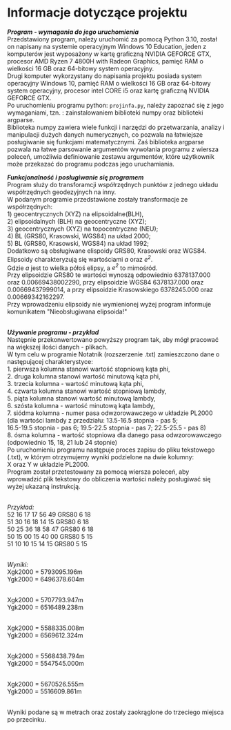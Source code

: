 # Informacje dotyczące projektu 

***Program - wymagania do jego uruchomienia***
<br> Przedstawiony program, należy uruchomić za pomocą Python 3.10, został on napisany na systemie operacyjnym Windows 10 Education,
jeden z komputerów jest wyposażony w kartę graficzną NVIDIA GEFORCE GTX, procesor AMD Ryzen 7 4800H with Radeon Graphics,
pamięć RAM o wielkości 16 GB oraz 64-bitowy system operacyjny.
<br> Drugi komputer wykorzystany do napisania projektu posiada system operacyjny Windows 10, pamięć RAM o wielkości 16 GB oraz 64-bitowy system operacyjny,
procesor intel CORE i5 oraz kartę graficzną NVIDIA GEFORCE GTX.
<br> Po uruchomieniu programu python: ```projinfa.py```, należy zapoznać się z jego wymaganiami, tzn. : zainstalowaniem biblioteki numpy oraz biblioteki argparse. 
<br>Biblioteka numpy zawiera wiele funkcji i narzędzi do przetwarzania,
analizy i manipulacji dużych danych numerycznych, co pozwala na łatwiejsze posługiwanie się funkcjami matematycznymi. 
Zaś biblioteka argparse pozwala na łatwe parsowanie argumentów wywołania programu z wiersza poleceń, 
umożliwia definiowanie zestawu argumentów, które użytkownik może przekazać do programu podczas jego uruchamiania.  

***Funkcjonalność i posługiwanie się programem*** 
<br>Program służy do transforamcji współrzędnych punktów z jednego układu współrzędnych geodezyjnych na inny. 
<br>W podanym programie przedstawione zostały transformacje ze współrzędnych:
<br> 1) geocentrycznych (XYZ) na elipsoidalne(BLH),
<br> 2) elipsoidalnych (BLH) na geocentryczne (XYZ); 
<br> 3) geocentrycznych (XYZ) na topocentryczne (NEU); 
<br> 4) BL (GRS80, Krasowski, WGS84) na układ 2000;
<br> 5) BL (GRS80, Krasowski, WGS84) na układ 1992; 
<br> Dodatkowo są obsługiwane elispoidy GRS80, Krasowski oraz WGS84.
<br> Elipsoidy charakteryzują się wartościami *a* oraz *e<sup>2</sup>*.
<br>Gdzie *a* jest to wielka półoś elipsy, a *e<sup>2</sup>* to mimośród.
<br> Przy elipsoidzie GRS80 te wartości wynoszą odpowiednio 6378137.000 oraz 0.00669438002290, przy elipsoidzie WGS84
6378137.000 oraz  0.00669437999014, a przy elipsoidzie Krasowskiego 6378245.000 oraz 0.00669342162297.
<br> Przy wprowadzeniu elipsoidy nie wymienionej wyżej program informuje komunikatem "Nieobsługiwana elipsoida!"


<br> ***Używanie programu - przykład***
<br> Następnie przekonwertowano powyższy program tak, aby mógł pracować na większej ilości danych - plikach. 
<br> W tym celu w programie Notatnik (rozszerzenie .txt) zamieszczono dane o następującej charakterystyce:
<br> 1. pierwsza kolumna stanowi wartość stopniową kąta phi,
<br> 2. druga kolumna stanowi wartość minutową kąta phi,
<br> 3. trzecia kolumna - wartość minutową kąta phi,
<br> 4. czwarta kolumna stanowi wartość stopniową lambdy,
<br> 5. piąta kolumna stanowi wartość minutową lambdy,
<br> 6. szósta kolumna - wartość minutową kąta lambdy,
<br> 7. siódma kolumna - numer pasa odwzorowawczego w układzie PL2000 
(dla wartości lambdy z przedziału: 13.5-16.5 stopnia - pas 5;
<br> 16.5-19.5 stopnia - pas 6; 19.5-22.5 stopnia - pas 7; 22.5-25.5 - pas 8)
<br> 8. ósma kolumna - wartość stopniowa dla danego pasa odwzorowawczego (odpowiednio 15, 18, 21 lub 24 stopnie)
<br>Po uruchomieniu programu następuje proces zapisu do pliku tekstowego (.txt), 
w którym otrzymujemy wyniki podzielone na dwie kolumny:
<br> X oraz Y w układzie PL2000.
<br> Program został przetestowany za pomocą wiersza poleceń, aby wprowadzić plik tekstowy do obliczenia wartości
należy posługiwać się wyżej ukazaną instrukcją. 

<br>*Przykład:* 
<br>52 16 17 17 56 49 GRS80 6 18 
<br>51 30 16 18 14 15 GRS80 6 18 
<br>50 25 36 18 58 47 GRS80 6 18
<br>50 15 00 15 40 00 GRS80 5 15 
<br>51 10 10 15 14 15 GRS80 5 15 

<br>*Wyniki:* 
<br>Xgk2000 = 5793095.196m
<br>Ygk2000 = 6496378.604m

<br>Xgk2000 = 5707793.947m
<br>Ygk2000 = 6516489.238m

<br>Xgk2000 = 5588335.008m
<br>Ygk2000 = 6569612.324m

<br>Xgk2000 = 5568438.794m
<br>Ygk2000 = 5547545.000m

<br>Xgk2000 = 5670526.555m
<br>Ygk2000 = 5516609.861m


<br> Wyniki podane są w metrach oraz zostały zaokrąglone do trzeciego miejsca po przecinku. 